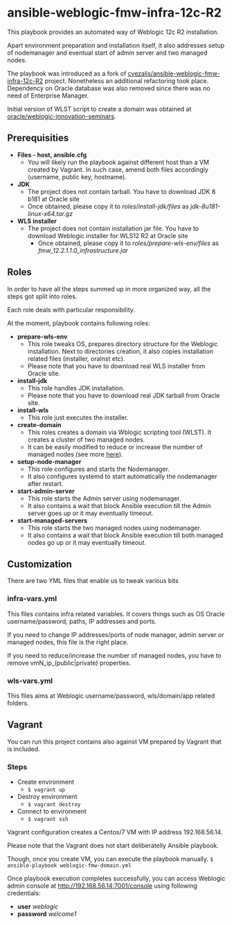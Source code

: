 # ansible-weblogic-fmw-infra-12c-R2
This playbook provides an automated way of Weblogic 12c R2 installation.

Apart environment preparation and installation itself, it also addresses setup of nodemanager and eventual start of admin server and two managed nodes.

The playbook was introduced as a fork of [cvezalis/ansible-weblogic-fmw-infra-12c-R2](https://github.com/cvezalis/ansible-weblogic-fmw-infra-12c-R2) project. Nonetheless an additional refactoring took place. Dependency on Oracle database was also removed since there was no need of Enterprise Manager.

Initial version of WLST script to create a domain was obtained at [oracle/weblogic-innovation-seminars](https://github.com/oracle/weblogic-innovation-seminars/tree/master/WInS_Labs/setup-packages/wlst/starter-cluster).

## Prerequisities
* **Files - host, ansible.cfg**
    * You will likely run the playbook against different host than a VM created by Vagrant. In such case, amend both files accordingly (username, public key, hostname).
* **JDK** 
    * The project does not contain tarball. You have to download JDK 8 b181 at Oracle site
    * Once obtained, please copy it to *roles/install-jdk/files* as *jdk-8u181-linux-x64.tar.gz*
* **WLS installer**
  * The project does not contain installation jar file. You have to download Weblogic installer for WLS12 R2 at Oracle site
    * Once obtained, please copy it to *roles/prepare-wls-env/files* as *fmw_12.2.1.1.0_infrastructure.jar*

## Roles
In order to have all the steps summed up in more organized way, all the steps got split into roles.

Each role deals with particular responsibility.

At the moment, playbook contains following roles:
* **prepare-wls-env**
    * This role tweaks OS, prepares directory structure for the Weblogic installation. Next to directories creation, it also copies installation related files (installer, oraInst etc). 
    * Please note that you have to download real WLS installer from Oracle site.
* **install-jdk**
    * This role handles JDK installation. 
    * Please note that you have to download real JDK tarball from Oracle site.
* **install-wls**
    * This role just executes the installer.
* **create-domain**
    * This roles creates a domain via Wblogic scripting tool (WLST). It creates a cluster of two managed nodes. 
    * It can be easily modified to reduce or increase the number of managed nodes (see more [here](#infra-vars.yml)).
* **setup-node-manager**   
    * This role configures and starts the Nodemanager. 
    * It also configures systemd to start automatically the nodemanager after restart.
* **start-admin-server**
    * This role starts the Admin server using nodemanager.
    * It also contains a wait that block Ansible execution till the Admin server goes up or it may eventually timeout.
* **start-managed-servers**
    * This role starts the two managed nodes using nodemanager.
    * It also contains a wait that block Ansible execution till both managed nodes go up or it may eventually timeout.

## Customization
There are two YML files that enable us to tweak various bits
### infra-vars.yml
This files contains infra related variables. It covers things such as OS Oracle username/password, paths, IP addresses and ports.

If you need to change IP addresses/ports of node manager, admin server or managed nodes, this file is the right place.

If you need to reduce/increase the number of managed nodes, you have to remove vmN_ip_(public|private) properties.  

### wls-vars.yml
This files aims at Weblogic username/password, wls/domain/app related folders.

## Vagrant
You can run this project contains also against VM prepared by Vagrant that is included.

### Steps
* Create environment
    * ``$ vagrant up``
* Destroy environment
    * ``$ vagrant destroy``
* Connect to environment
    * ``$ vagrant ssh``

Vagrant configuration creates a Centos/7 VM with IP address 192.168.56.14.

Please note that the Vagrant does not start deliberatelly Ansible playbook.

Though, once you create VM, you can execute the playbook manually.
``$ ansible-playbook weblogic-fmw-domain.yml``

Once playbook execution completes successfully, you can access Weblogic admin console at http://192.168.56.14:7001/console using following credentials:
* **user** *weblogic*
* **password** *welcome1*
